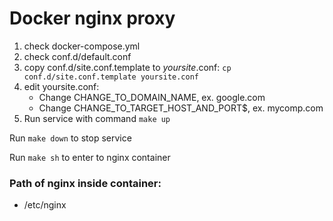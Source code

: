 # Docker nginx proxy

1. check docker-compose.yml
2. check conf.d/default.conf
3. copy conf.d/site.conf.template to *yoursite*.conf:
   `cp conf.d/site.conf.template yoursite.conf`
4. edit yoursite.conf:
   - Change CHANGE_TO_DOMAIN_NAME, ex. google.com 
   - Change CHANGE_TO_TARGET_HOST_AND_PORT$, ex. mycomp.com
7. Run service with command `make up`

Run `make down` to stop service

Run `make sh` to enter to nginx container

### Path of nginx inside container:

- /etc/nginx